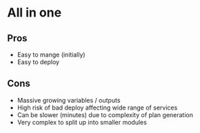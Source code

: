 # All in one

## Pros

- Easy to mange (initially)
- Easy to deploy


## Cons

- Massive growing variables / outputs
- High risk of bad deploy affecting wide range of services
- Can be slower (minutes) due to complexity of plan generation
- Very complex to split up into smaller modules